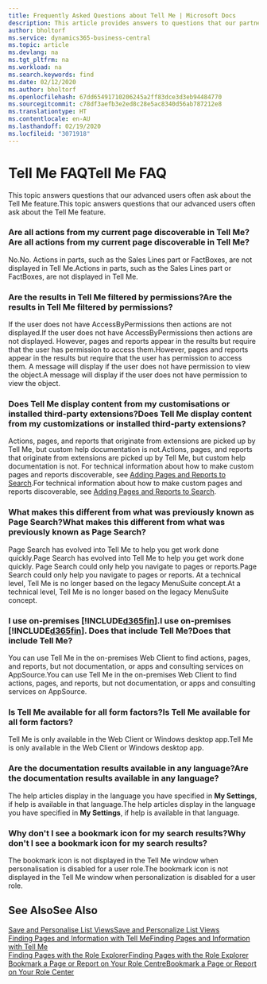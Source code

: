 ```yaml
---
title: Frequently Asked Questions about Tell Me | Microsoft Docs
description: This article provides answers to questions that our partners and customers often ask about Tell Me.
author: bholtorf
ms.service: dynamics365-business-central
ms.topic: article
ms.devlang: na
ms.tgt_pltfrm: na
ms.workload: na
ms.search.keywords: find
ms.date: 02/12/2020
ms.author: bholtorf
ms.openlocfilehash: 67dd65491710206245a2ff83dce3d3eb94484770
ms.sourcegitcommit: c78df3aefb3e2ed8c28e5ac8340d56ab787212e8
ms.translationtype: HT
ms.contentlocale: en-AU
ms.lasthandoff: 02/19/2020
ms.locfileid: "3071918"
---
```

# <a name="tell-me-faq"></a><span data-ttu-id="ef369-103">Tell Me FAQ</span><span class="sxs-lookup"><span data-stu-id="ef369-103">Tell Me FAQ</span></span>
<span data-ttu-id="ef369-104">This topic answers questions that our advanced users often ask about the Tell Me feature.</span><span class="sxs-lookup"><span data-stu-id="ef369-104">This topic answers questions that our advanced users often ask about the Tell Me feature.</span></span>

### <a name="are-all-actions-from-my-current-page-discoverable-in-tell-me"></a><span data-ttu-id="ef369-105">Are all actions from my current page discoverable in Tell Me?</span><span class="sxs-lookup"><span data-stu-id="ef369-105">Are all actions from my current page discoverable in Tell Me?</span></span>
<span data-ttu-id="ef369-106">No.</span><span class="sxs-lookup"><span data-stu-id="ef369-106">No.</span></span> <span data-ttu-id="ef369-107">Actions in parts, such as the Sales Lines part or FactBoxes, are not displayed in Tell Me.</span><span class="sxs-lookup"><span data-stu-id="ef369-107">Actions in parts, such as the Sales Lines part or FactBoxes, are not displayed in Tell Me.</span></span>

### <a name="are-the-results-in-tell-me-filtered-by-permissions"></a><span data-ttu-id="ef369-108">Are the results in Tell Me filtered by permissions?</span><span class="sxs-lookup"><span data-stu-id="ef369-108">Are the results in Tell Me filtered by permissions?</span></span>
<span data-ttu-id="ef369-109">If the user does not have AccessByPermissions then actions are not displayed.</span><span class="sxs-lookup"><span data-stu-id="ef369-109">If the user does not have AccessByPermissions then actions are not displayed.</span></span> <span data-ttu-id="ef369-110">However, pages and reports appear in the results but require that the user has permission to access them.</span><span class="sxs-lookup"><span data-stu-id="ef369-110">However, pages and reports appear in the results but require that the user has permission to access them.</span></span> <span data-ttu-id="ef369-111">A message will display if the user does not have permission to view the object.</span><span class="sxs-lookup"><span data-stu-id="ef369-111">A message will display if the user does not have permission to view the object.</span></span>

### <a name="does-tell-me-display-content-from-my-customizations-or-installed-third-party-extensions"></a><span data-ttu-id="ef369-112">Does Tell Me display content from my customisations or installed third-party extensions?</span><span class="sxs-lookup"><span data-stu-id="ef369-112">Does Tell Me display content from my customizations or installed third-party extensions?</span></span>
<span data-ttu-id="ef369-113">Actions, pages, and reports that originate from extensions are picked up by Tell Me, but custom help documentation is not.</span><span class="sxs-lookup"><span data-stu-id="ef369-113">Actions, pages, and reports that originate from extensions are picked up by Tell Me, but custom help documentation is not.</span></span> <span data-ttu-id="ef369-114">For technical information about how to make custom pages and reports discoverable, see [Adding Pages and Reports to Search](/dynamics365/business-central/dev-itpro/developer/devenv-al-menusuite-functionality).</span><span class="sxs-lookup"><span data-stu-id="ef369-114">For technical information about how to make custom pages and reports discoverable, see [Adding Pages and Reports to Search](/dynamics365/business-central/dev-itpro/developer/devenv-al-menusuite-functionality).</span></span>

### <a name="what-makes-this-different-from-what-was-previously-known-as-page-search"></a><span data-ttu-id="ef369-115">What makes this different from what was previously known as Page Search?</span><span class="sxs-lookup"><span data-stu-id="ef369-115">What makes this different from what was previously known as Page Search?</span></span>
<span data-ttu-id="ef369-116">Page Search has evolved into Tell Me to help you get work done quickly.</span><span class="sxs-lookup"><span data-stu-id="ef369-116">Page Search has evolved into Tell Me to help you get work done quickly.</span></span> <span data-ttu-id="ef369-117">Page Search could only help you navigate to pages or reports.</span><span class="sxs-lookup"><span data-stu-id="ef369-117">Page Search could only help you navigate to pages or reports.</span></span> <span data-ttu-id="ef369-118">At a technical level, Tell Me is no longer based on the legacy MenuSuite concept.</span><span class="sxs-lookup"><span data-stu-id="ef369-118">At a technical level, Tell Me is no longer based on the legacy MenuSuite concept.</span></span>

### <a name="i-use-on-premises-d365fin-does-that-include-tell-me"></a><span data-ttu-id="ef369-119">I use on-premises [!INCLUDE[d365fin](includes/d365fin_md.md)].</span><span class="sxs-lookup"><span data-stu-id="ef369-119">I use on-premises [!INCLUDE[d365fin](includes/d365fin_md.md)].</span></span> <span data-ttu-id="ef369-120">Does that include Tell Me?</span><span class="sxs-lookup"><span data-stu-id="ef369-120">Does that include Tell Me?</span></span>
<span data-ttu-id="ef369-121">You can use Tell Me in the on-premises Web Client to find actions, pages, and reports, but not documentation, or apps and consulting services on AppSource.</span><span class="sxs-lookup"><span data-stu-id="ef369-121">You can use Tell Me in the on-premises Web Client to find actions, pages, and reports, but not documentation, or apps and consulting services on AppSource.</span></span>

### <a name="is-tell-me-available-for-all-form-factors"></a><span data-ttu-id="ef369-122">Is Tell Me available for all form factors?</span><span class="sxs-lookup"><span data-stu-id="ef369-122">Is Tell Me available for all form factors?</span></span>
<span data-ttu-id="ef369-123">Tell Me is only available in the Web Client or Windows desktop app.</span><span class="sxs-lookup"><span data-stu-id="ef369-123">Tell Me is only available in the Web Client or Windows desktop app.</span></span>

### <a name="are-the-documentation-results-available-in-any-language"></a><span data-ttu-id="ef369-124">Are the documentation results available in any language?</span><span class="sxs-lookup"><span data-stu-id="ef369-124">Are the documentation results available in any language?</span></span>
<span data-ttu-id="ef369-125">The help articles display in the language you have specified in **My Settings**, if help is available in that language.</span><span class="sxs-lookup"><span data-stu-id="ef369-125">The help articles display in the language you have specified in **My Settings**, if help is available in that language.</span></span>

### <a name="why-dont-i-see-a-bookmark-icon-for-my-search-results"></a><span data-ttu-id="ef369-126">Why don't I see a bookmark icon for my search results?</span><span class="sxs-lookup"><span data-stu-id="ef369-126">Why don't I see a bookmark icon for my search results?</span></span>
<span data-ttu-id="ef369-127">The bookmark icon is not displayed in the Tell Me window when personalisation is disabled for a user role.</span><span class="sxs-lookup"><span data-stu-id="ef369-127">The bookmark icon is not displayed in the Tell Me window when personalization is disabled for a user role.</span></span>


## <a name="see-also"></a><span data-ttu-id="ef369-128">See Also</span><span class="sxs-lookup"><span data-stu-id="ef369-128">See Also</span></span>  
[<span data-ttu-id="ef369-129">Save and Personalise List Views</span><span class="sxs-lookup"><span data-stu-id="ef369-129">Save and Personalize List Views</span></span>](ui-views.md)  
[<span data-ttu-id="ef369-130">Finding Pages and Information with Tell Me</span><span class="sxs-lookup"><span data-stu-id="ef369-130">Finding Pages and Information with Tell Me</span></span>](ui-search.md)  
[<span data-ttu-id="ef369-131">Finding Pages with the Role Explorer</span><span class="sxs-lookup"><span data-stu-id="ef369-131">Finding Pages with the Role Explorer</span></span>](ui-role-explorer.md)  
[<span data-ttu-id="ef369-132">Bookmark a Page or Report on Your Role Centre</span><span class="sxs-lookup"><span data-stu-id="ef369-132">Bookmark a Page or Report on Your Role Center</span></span>](ui-bookmarks.md)
